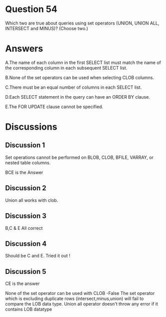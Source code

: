 # Question 54
Which two are true about queries using set operators (UNION, UNION ALL, INTERSECT and MINUS)? (Choose two.)

# Answers
A.The name of each column in the first SELECT list must match the name of the corresponding column in each subsequent SELECT list.

B.None of the set operators can be used when selecting CLOB columns.

C.There must be an equal number of columns in each SELECT list.

D.Each SELECT statement in the query can have an ORDER BY clause.

E.The FOR UPDATE clause cannot be specified.

# Discussions
## Discussion 1
Set operations cannot be performed on BLOB, CLOB, BFILE,
VARRAY, or nested table columns.

BCE is the Answer

## Discussion 2
Union all works with clob.

## Discussion 3
B,C & E All correct

## Discussion 4
Should be C and E. Tried it out !

## Discussion 5
CE is the answer

None of the set operator can be used with CLOB -False
The set operator which is excluding duplicate rows (intersect,minus,union) will fail to compare the LOB data type.
Union all operator doesn't throw any error if it contains LOB datatype

